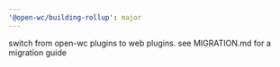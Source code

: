 ```yaml
---
'@open-wc/building-rollup': major
---
```


switch from open-wc plugins to web plugins. see MIGRATION.md for a migration guide
